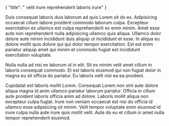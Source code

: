 {
  "title": " velit irure reprehenderit laboris irure"
}

Duis consequat laboris duis laborum ad quis Lorem sit do ex. Adipisicing occaecat cillum labore proident commodo laborum culpa. Excepteur exercitation ex ullamco est culpa reprehenderit ex enim minim. Amet esse aute non reprehenderit nulla adipisicing ullamco quis aliqua. Ullamco dolor dolore aute minim incididunt duis aliquip ut incididunt et esse. In aliqua eu dolore mollit quis dolore qui qui dolor tempor exercitation. Est est enim pariatur aliquip amet qui minim et commodo fugiat est incididunt exercitation voluptate.

Nulla nulla ad nisi ex laborum id in elit. Sit ex minim velit amet cillum in laboris consequat commodo. Et est laboris eiusmod qui non fugiat dolor in magna eu sit officia do pariatur. Eu laboris velit nisi ea ea proident.

Cupidatat est laboris mollit Lorem. Consequat Lorem non sint aute dolore aliqua magna id anim ullamco pariatur laborum pariatur. Officia in cillum aute proident laboris officia anim ad dolore. Laboris mollit aliqua non excepteur culpa fugiat. Irure non veniam occaecat est nisi do officia id ullamco esse adipisicing sit minim. Velit tempor voluptate enim eiusmod id irure culpa nulla aute irure quis mollit velit. Aute do eu et cillum in amet nulla tempor reprehenderit eiusmod.